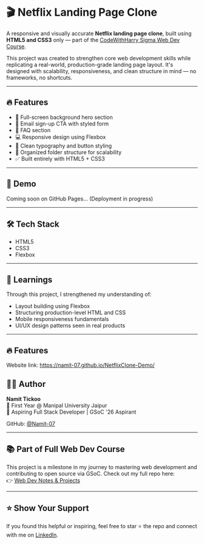 # 🎬 Netflix Landing Page Clone

A responsive and visually accurate **Netflix landing page clone**, built using **HTML5 and CSS3** only — part of the [CodeWithHarry Sigma Web Dev Course](https://www.codewithharry.com/tutorial/webdev/).

This project was created to strengthen core web development skills while replicating a real-world, production-grade landing page layout. It's designed with scalability, responsiveness, and clean structure in mind — no frameworks, no shortcuts.

---

## 🔥 Features

- 🎥 Full-screen background hero section
- 📧 Email sign-up CTA with styled form
- 💬 FAQ section
- 💻 Responsive design using Flexbox
- 🎨 Clean typography and button styling
- 📂 Organized folder structure for scalability
- ✅ Built entirely with HTML5 + CSS3

---

## 🚀 Demo

Coming soon on GitHub Pages... (Deployment in progress)

---

## 🛠️ Tech Stack

- HTML5
- CSS3
- Flexbox

---

## 🧠 Learnings

Through this project, I strengthened my understanding of:
- Layout building using Flexbox
- Structuring production-level HTML and CSS
- Mobile responsiveness fundamentals
- UI/UX design patterns seen in real products

---

## 🔥 Features
Website link: https://namit-07.github.io/NetflixClone-Demo/

## 👨‍💻 Author

**Namit Tickoo**  
📌 First Year @ Manipal University Jaipur  
🎯 Aspiring Full Stack Developer | GSoC '26 Aspirant

GitHub: [@Namit-07](https://github.com/Namit-07)

---

## 📚 Part of Full Web Dev Course

This project is a milestone in my journey to mastering web development and contributing to open source via GSoC. Check out my full repo here:  
👉 [Web Dev Notes & Projects](https://github.com/Namit-07/Web-Dev)

---

## ⭐️ Show Your Support

If you found this helpful or inspiring, feel free to star ⭐️ the repo and connect with me on [LinkedIn](https://www.linkedin.com/in/namit-tickoo-69b2a9367/).



